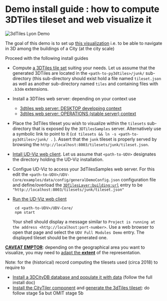 # Demo install guide : how to compute 3DTiles tileset and web visualize it

![3dTiles Lyon Demo](Images/Demo3dTilesLyon.png)

The goal of this demo is to set up [this visualization](http://rict.liris.cnrs.fr/iTownsPlanar3DTiles/itowns/examples/planar_3dtiles.html) i.e. to be able to navigate in 3D among the buildings of a City (at the city scale)

Proceed with the following install guides
 * Compute 
   [a 3DTiles tile set](https://github.com/VCityTeam/UD-Reproducibility/blob/master/Computations/3DTiles/LyonTemporal/PythonCallingDocker/Readme.md#running-the-static-tiler-workflow) suiting your needs.
    Let us assume that the generated 3DTiles are located in the `<path-to-py3dtiles>/junk/`
    sub-directory (this sub-directory should exist hold a file named `tileset.json` as well
    as another sub-directory named `tiles` and containing files with `.b3dm` extensions.
 
 * Install a 3DTiles web server: depending on your context use
   - [3dtiles web server: DESKTOP developing context](https://github.com/VCityTeam/UD-Reproducibility/tree/master/ExternalComponents/3DTilesSamples/Readme.md)
   - [3dtiles web server: OPERATIONS (stable server) context](https://github.com/VCityTeam/UD-Reproducibility/blob/master/ExternalComponents/ApacheServer/InstallDebianApacheServer.md)
 
 * Place the 3dTiles tileset you wish to visualize within the `tilesets` sub-directory
   that is exposed by the `3DTilesSamples` server. Alternatively use a symbolic link to
   point to it (`cd tilesets && ln -s <path-to-py3dtiles>/junk/ .` ).
   Assert that the `junk` tileset is properly served by browsing the
   `http://localhost:8003/tilesets/junk/tileset.json`.

 * [Intall UD-Viz web client](https://github.com/VCityTeam/UD-Viz/blob/master/Readme.md).
   Let us assume that `<path-to-UDV>` designates the directory holding the
   UD-Viz installation.
 
 * Configue UD-Viz to access your 3dTilesSamples web server. For this
   edit the `<path-to-UDV>/UDV-Core/examples/data/config/generalDemoConfig.json`
   configuration file and define/overload the 
   [`3DTilesLayer:building:url`](https://github.com/VCityTeam/UD-Viz/blob/master/UD-Viz-Core/examples/data/config/generalDemoConfig.json#L137)
   entry to be `"http://localhost:8003/tilesets/junk/tileset.json"`
     
 * [Run the UD-Viz web client](https://github.com/VCityTeam/UD-Viz/blob/master/Readme.md)
   ```
    cd <path-to-UDV>/UDV-Core/
    npm start
    ```
    Your shell should display a message similar to 
    `Project is running at the address <http://localhost:port-number>`.
    Use a web browser to open that page and select the `UDV Full Modules Demo`
    entry. The displayed tileset should be the generated one.
   
**[CAVEAT EMPTOR](https://en.wikipedia.org/wiki/Caveat_emptor)**: 
depending on the geographical area you want to visualize, you may
need to 
[adapt the **extent**](https://github.com/MEPP-team/VCity/wiki/Adapt_extent)
of the representation.
 
 Note: for the (historical) record computing the tilesets used (circa 2018) to require to
  - [Install a 3DCityDB database and populate it with data](Install3DCityDB.md) (follow the full install doc)
  - [Install the CityTiler component](https://github.com/MEPP-team/py3dtiles/blob/Tiler/Tilers/CityTiler/Install.md) and [generate the 3dTiles tileset](https://github.com/MEPP-team/py3dtiles/blob/Tiler/Tilers/CityTiler/Install.md#5a-running-the-citytiler): do follow stage 5a but OMIT stage 5b
